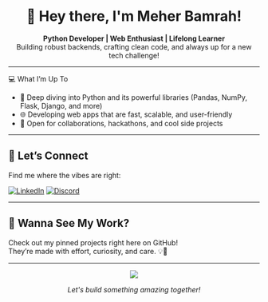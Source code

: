 <h1 align="center">🌸 Hey there, I'm Meher Bamrah!</h1>

<p align="center">
  <b>Python Developer | Web Enthusiast | Lifelong Learner</b><br>
  Building robust backends, crafting clean code, and always up for a new tech challenge!
</p>

---

💻 What I’m Up To

- 🐍 Deep diving into Python and its powerful libraries (Pandas, NumPy, Flask, Django, and more)
- 🌐 Developing web apps that are fast, scalable, and user-friendly
- 🚀 Open for collaborations, hackathons, and cool side projects

---

## 🤝 Let’s Connect

Find me where the vibes are right:

[![LinkedIn](https://img.shields.io/badge/-LinkedIn-blue?style=flat-square&logo=linkedin)](https://www.linkedin.com/in/meherbamrah/)
[![Discord](https://img.shields.io/badge/-Discord-5865F2?style=flat-square&logo=discord&logoColor=white)](#)

---

## 🚩 Wanna See My Work?

Check out my pinned projects right here on GitHub!  
They’re made with effort, curiosity, and care. 💡💛

---

<p align="center">
  <img src="https://readme-typing-svg.herokuapp.com?font=Fira+Code&weight=500&size=24&pause=1000&color=F59E42&center=true&vCenter=true&width=435&lines=Design+is+my+superpower!;Always+learning+always+growing.">
</p>

<p align="center">
  <i>Let's build something amazing together!</i>
</p>
